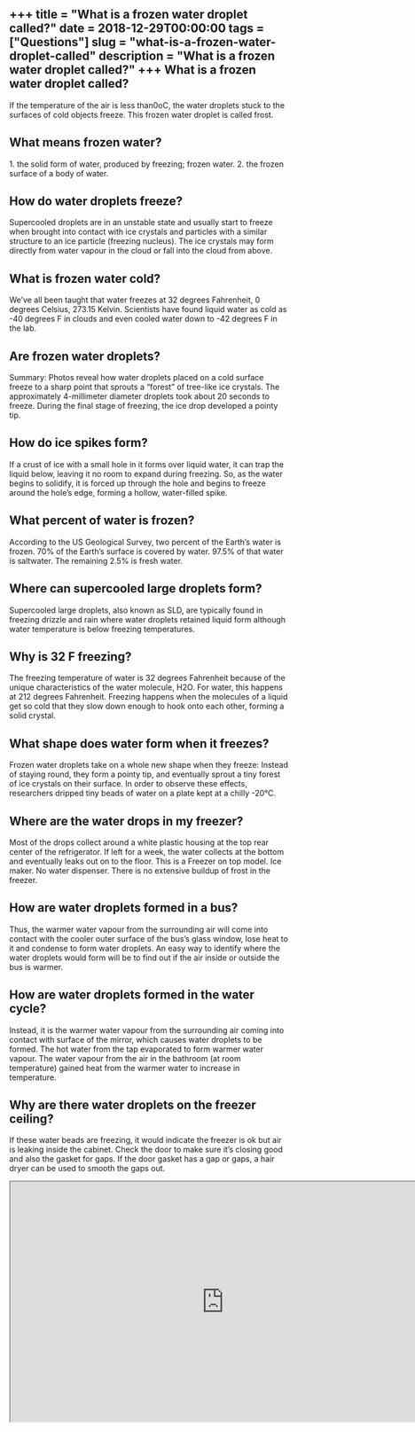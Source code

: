 +++
title = "What is a frozen water droplet called?"
date = 2018-12-29T00:00:00
tags = ["Questions"]
slug = "what-is-a-frozen-water-droplet-called"
description = "What is a frozen water droplet called?"
+++
What is a frozen water droplet called?
--------------------------------------

If the temperature of the air is less than0oC, the water droplets stuck to the surfaces of cold objects freeze. This frozen water droplet is called frost.

What means frozen water?
------------------------

1\. the solid form of water, produced by freezing; frozen water. 2. the frozen surface of a body of water.

How do water droplets freeze?
-----------------------------

Supercooled droplets are in an unstable state and usually start to freeze when brought into contact with ice crystals and particles with a similar structure to an ice particle (freezing nucleus). The ice crystals may form directly from water vapour in the cloud or fall into the cloud from above.

What is frozen water cold?
--------------------------

We’ve all been taught that water freezes at 32 degrees Fahrenheit, 0 degrees Celsius, 273.15 Kelvin. Scientists have found liquid water as cold as -40 degrees F in clouds and even cooled water down to -42 degrees F in the lab.

Are frozen water droplets?
--------------------------

Summary: Photos reveal how water droplets placed on a cold surface freeze to a sharp point that sprouts a “forest” of tree-like ice crystals. The approximately 4-millimeter diameter droplets took about 20 seconds to freeze. During the final stage of freezing, the ice drop developed a pointy tip.

How do ice spikes form?
-----------------------

If a crust of ice with a small hole in it forms over liquid water, it can trap the liquid below, leaving it no room to expand during freezing. So, as the water begins to solidify, it is forced up through the hole and begins to freeze around the hole’s edge, forming a hollow, water-filled spike.

What percent of water is frozen?
--------------------------------

According to the US Geological Survey, two percent of the Earth’s water is frozen. 70% of the Earth’s surface is covered by water. 97.5% of that water is saltwater. The remaining 2.5% is fresh water.

Where can supercooled large droplets form?
------------------------------------------

Supercooled large droplets, also known as SLD, are typically found in freezing drizzle and rain where water droplets retained liquid form although water temperature is below freezing temperatures.

Why is 32 F freezing?
---------------------

The freezing temperature of water is 32 degrees Fahrenheit because of the unique characteristics of the water molecule, H2O. For water, this happens at 212 degrees Fahrenheit. Freezing happens when the molecules of a liquid get so cold that they slow down enough to hook onto each other, forming a solid crystal.

What shape does water form when it freezes?
-------------------------------------------

Frozen water droplets take on a whole new shape when they freeze: Instead of staying round, they form a pointy tip, and eventually sprout a tiny forest of ice crystals on their surface. In order to observe these effects, researchers dripped tiny beads of water on a plate kept at a chilly -20°C.

Where are the water drops in my freezer?
----------------------------------------

Most of the drops collect around a white plastic housing at the top rear center of the refrigerator. If left for a week, the water collects at the bottom and eventually leaks out on to the floor. This is a Freezer on top model. Ice maker. No water dispenser. There is no extensive buildup of frost in the freezer.

How are water droplets formed in a bus?
---------------------------------------

Thus, the warmer water vapour from the surrounding air will come into contact with the cooler outer surface of the bus’s glass window, lose heat to it and condense to form water droplets. An easy way to identify where the water droplets would form will be to find out if the air inside or outside the bus is warmer.

How are water droplets formed in the water cycle?
-------------------------------------------------

Instead, it is the warmer water vapour from the surrounding air coming into contact with surface of the mirror, which causes water droplets to be formed. The hot water from the tap evaporated to form warmer water vapour. The water vapour from the air in the bathroom (at room temperature) gained heat from the warmer water to increase in temperature.

Why are there water droplets on the freezer ceiling?
----------------------------------------------------

If these water beads are freezing, it would indicate the freezer is ok but air is leaking inside the cabinet. Check the door to make sure it’s closing good and also the gasket for gaps. If the door gasket has a gap or gaps, a hair dryer can be used to smooth the gaps out.

<iframe allow="accelerometer; autoplay; clipboard-write; encrypted-media; gyroscope; picture-in-picture" allowfullscreen="" class="__youtube_prefs__  epyt-is-override  no-lazyload" data-no-lazy="1" data-origheight="433" data-origwidth="770" data-skipgform_ajax_framebjll="" height="433" id="_ytid_75621" loading="lazy" src="https://www.youtube.com/embed/7kB3_W7ec2w?enablejsapi=1&autoplay=0&cc_load_policy=0&cc_lang_pref=&iv_load_policy=1&loop=0&modestbranding=0&rel=1&fs=1&playsinline=0&autohide=2&theme=dark&color=red&controls=1&" title="YouTube player" width="770"></iframe>